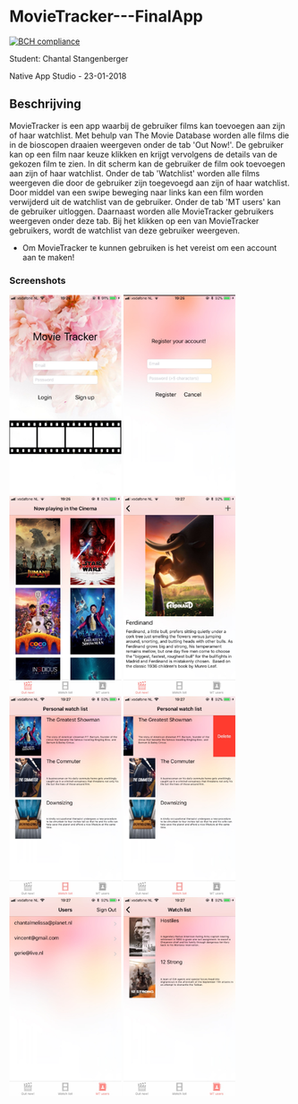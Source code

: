 # MovieTracker---FinalApp

[![BCH compliance](https://bettercodehub.com/edge/badge/ChantalStangenberger/MovieTracker---FinalApp?branch=master)](https://bettercodehub.com/)

Student: Chantal Stangenberger

Native App Studio - 23-01-2018

## Beschrijving

MovieTracker is een app waarbij de gebruiker films kan toevoegen aan zijn of haar watchlist. Met behulp van The Movie Database worden alle films die in de bioscopen draaien weergeven onder de tab 'Out Now!'. De gebruiker kan op een film naar keuze klikken en krijgt vervolgens de details van de gekozen film te zien. In dit scherm kan de gebruiker de film ook toevoegen aan zijn of haar watchlist. Onder de tab 'Watchlist' worden alle films weergeven die door de gebruiker zijn toegevoegd aan zijn of haar watchlist. Door middel van een swipe beweging naar links kan een film worden verwijderd uit de watchlist van de gebruiker. Onder de tab 'MT users' kan de gebruiker uitloggen. Daarnaast worden alle MovieTracker gebruikers weergeven onder deze tab. Bij het klikken op een van MovieTracker gebruikers, wordt de watchlist van deze gebruiker weergeven. 

* Om MovieTracker te kunnen gebruiken is het vereist om een account aan te maken!

### Screenshots

<img src=https://github.com/ChantalStangenberger/MovieTracker---FinalApp/blob/master/doc/loginscreen.jpg width="200">
<img src=https://github.com/ChantalStangenberger/MovieTracker---FinalApp/blob/master/doc/registerscreen.jpg width="200">
<img src=https://github.com/ChantalStangenberger/MovieTracker---FinalApp/blob/master/doc/nowplayingscreen.jpg width="200">
<img src=https://github.com/ChantalStangenberger/MovieTracker---FinalApp/blob/master/doc/moviedetailscreen.jpg width="200">
<img src=https://github.com/ChantalStangenberger/MovieTracker---FinalApp/blob/master/doc/personalwatchlistscreen.jpg width="200">
<img src=https://github.com/ChantalStangenberger/MovieTracker---FinalApp/blob/master/doc/deletefromwatchlist.jpg width="200">
<img src=https://github.com/ChantalStangenberger/MovieTracker---FinalApp/blob/master/doc/MovieTrackerusersscreen.jpg width="200">
<img src=https://github.com/ChantalStangenberger/MovieTracker---FinalApp/blob/master/doc/watchlistofspecificuserscreen.jpg width="200">
